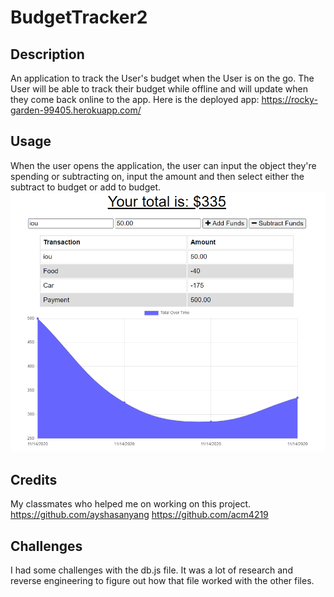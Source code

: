 # BudgetTracker2

## Description
An application to track the User's budget when the User is on the go. The User will be able to track their budget while offline and will update when they come back online to the app.
Here is the deployed app: https://rocky-garden-99405.herokuapp.com/
## Usage
When the user opens the application, the user can input the object they're spending or subtracting on, input the amount and then select either the subtract to budget or add to budget.
<img src= "budgetracker.PNG">

## Credits
My classmates who helped me on working on this project.
https://github.com/ayshasanyang
https://github.com/acm4219

## Challenges
I had some challenges with the db.js file. It was a lot of research and reverse engineering to figure out how that file worked with the other files. 
